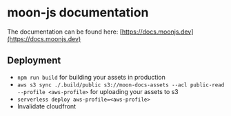 # moon-js documentation

The documentation can be found here: [https://docs.moonjs.dev](https://docs.moonjs.dev)


## Deployment

- `npm run build` for building your assets in production
- `aws s3 sync ./.build/public s3://moon-docs-assets --acl public-read --profile <aws-profile>` for uploading your assets to s3
- `serverless deploy aws-profile=<aws-profile>`
- Invalidate cloudfront
